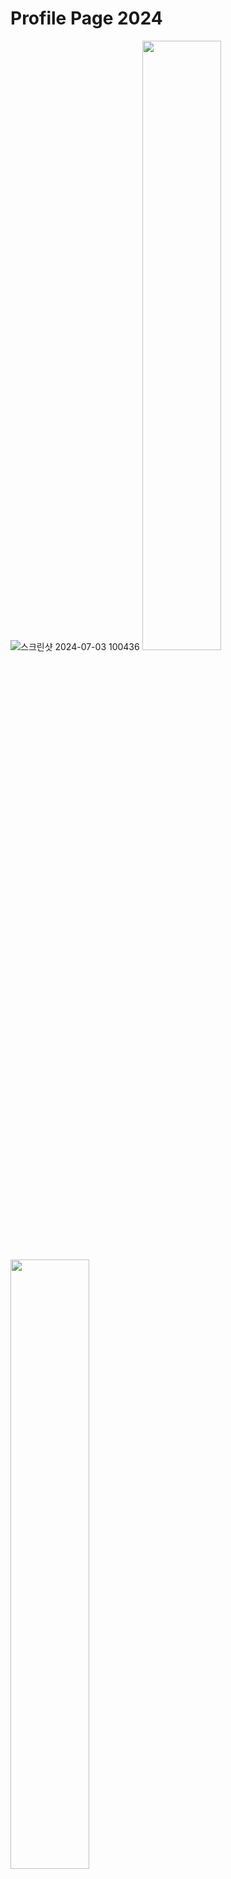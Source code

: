 # Profile Page 2024

![스크린샷 2024-07-03 100436](https://github.com/JaeSeong17/profile2024/assets/37216958/ed72441f-930a-4bd0-a4e6-ea0a686b93aa)
<span>
<img src="https://github.com/JaeSeong17/profile2024/assets/37216958/df640070-dea9-45cc-b976-eb21ea19455b" width="50%" height="50%"/>
<img src="https://github.com/JaeSeong17/profile2024/assets/37216958/4574bee4-efa8-4b57-a76b-ef7eb3e18e9a" width="50%" height="50%"/>
</span>
<br>
![Next JS](https://img.shields.io/badge/Next-black?style=for-the-badge&logo=next.js&logoColor=white)
![TypeScript](https://img.shields.io/badge/typescript-%23007ACC.svg?style=for-the-badge&logo=typescript&logoColor=white)
![Threejs](https://img.shields.io/badge/threejs-black?style=for-the-badge&logo=three.js&logoColor=white)
![GSAP](https://img.shields.io/badge/greensock-88CE02?style=for-the-badge&logo=greensock&logoColor=white)
![TailwindCSS](https://img.shields.io/badge/tailwindcss-%2338B2AC.svg?style=for-the-badge&logo=tailwind-css&logoColor=white)
<br>

- [Scene Transition](#scene-transition)
- [InstancedMesh & Shader](#instancedmesh-&-shader)

---

## Scene Transition

### v0.0.1 -> v1.0.0 화면 전환 방식 수정으로 프레임 드랍 개선

#### v0.0.1: 각 Scene마다 개별 Canvas를 생성, opacity로 전환 효과를 구현합니다.

```C
const CanvasWrapper = () => {
  const s1 = useRef<Canvas>();
  const s2 = useRef<Canvas>();
  useEffect(() => {
    // gsap 스크롤 애니메이션
    const tl = gsap.timeline()
    // Scene1을 보이지 않게
    .to(s1.current, {
      opacity: 0
    })
    // Scene2를 보이게
    .from(s2.current, {
      opacity: 0
    })
    ScrollTrigger.create({
      start: startScrollY,
      end: endScrollY,
      scrub: true,
    })
  },[])

  return(
    <Canvas ref={s1}/> // Scene1
    <Canvas ref={s2}/> // Scene2
  )
}
```

- 이 방식은 자원 사용량이 상당히 큰 Canvas를 Scene마다 생성해야 하기 해당 Scene이 보이지 않는 상태에서도 렌더링을 수행하면서 많은 량의 자원이 낭비됩니다.
- 특히 모바일에서 심각한 프레임 저하를 유발합니다.

#### v.1.0.0: Scene을 WebGLRenderTarget에 각각 렌더링하고, 하나의 Canvas에 있는 panel의 ShaderMaterial에 각 Scene이 그려진 렌더타겟을 texture로 전달하여 전환하는 방식으로 구현합니다.

```C
// Scene을 WebGLRenderTarget에 각각 렌더링합니다
...
// R3F/drei 렌더타겟 생성
const s1RenderTarget = useFBO();
const s2RenderTarget = useFBO();

useFrame((gl) => {
  // 각 장면을 별도의 렌더타겟에 렌더링
  gl.setRenderTarget(s1RenderTarget);
  gl.render(s1.current, c1.current);

  gl.setRenderTarget(s2RenderTarget);
  gl.render(s2.current, c2.current);

  // 셰이더에 렌더타겟 장면을 texture로 전달
  shader.uniforms.uTexture1.value = s1RenderTarget.texture;
  shader.uniforms.uTexture2.value = s2RenderTarget.texture;

  gl.setRenderTarget(null) // 렌더러 초기화
})

return (
  <Canvas>
    <mesh>
      <panelGeometry /> // 두 장면이 그려질 패널
      <customShaderMaterial ref={shader}/> // 장면 전환을 수행하는 Shader
    </mesh>
    <scene ref={s1}>
      <perspectiveCamera ref={c1}/>
    </scene>
    <scene ref={s2}>
      <perspectiveCamera ref={c2}/>
    </scene>
  </Canvas>
)
...

```

```C
// 셰이더에서 전달받은 텍스쳐로 장면을 전환합니다.
const CustomshaderMaterial = shaderMaterial(
  uTexture1: undefined,
  uTexture2: undefined,

  //vertex shader
  ...

  //fragment shader
  /*glsl*/`
  uniform float uMode;
  uniform sampler2D uTexture1;
  uniform sampler2D uTexture2;

  varying vec2 vUv;

  void main() {
    vec2 uv = vUv;
    vec4 t1= texture2D(uTexture1, uv);
    vec4 t2= texture2D(uTexture2, uv);

    // 장면 전환 방식에 따라 수정
    vec4 finalTexture;
    if(uMode == 0.){
      finalTexture = t1;
    } else {
      finalTexture = t2;
    }

    gl_FragColor = finalTexture;
  }`
)
```

- 해당 방식으로 자원 소모가 큰 캔버스 수를 장면 수만큼 생성하지 않고 전환이 가능합니다.
- 해당 프로젝트에서 구현한 페이드 아웃/인 방식 이외에도 와이프, 디졸브 등의 다른 전환 방식으로 구현 할 수 있습니다.
- 전체적인 프레임 및 화면 전환 시 프레임 드랍 개선
  <video src="https://github.com/JaeSeong17/profile2024/assets/37216958/b746ec9e-8b7d-47ad-83f3-25ab0316fdd7" width="50%" height="50%" autoplay loop muted/>

---

## InstancedMesh & Shader

### v0.0.1 -> v1.0.0 Field의 Cube 생성 및 애니메이션 방식 수정으로 CPU사용량 및 Drawcall 감소

#### v0.0.1: Tunnel Scene과 Field Scene의 Cube를 useFrame 훅 내에서 제어합니다.

```C
...
const dummy = useMemo(() => new THREE.Object3D(), []);
const boxes = useMemo(() => {
  const temp = [];
  for (let i = 0; i < row; i++) {
    for (let j = 0; j < col; j++) {
      const x = (i - 4) _ (scale _ 1.05);
      const y = (j - Math.floor(col / 2)) _ (scale _ 1.05);
      const z = 0
      temp.push({ x, y, z });
    }
  }
  return temp;
}, [row, col]);

// 매 프레임마다 위치를 재설정하며 애니메이션 구현
useFrame(({clock}) => {
  boxes.forEach((box, i) => {
    let { x, y, z } = box;
    dummy.position.set(x, y, z + Math.sin(i + clock.getElapsedTime()));
    dummy.updateMatrix();
    imRef.current.setMatrixAt(i, dummy.matrix);
  });
  imRef.current.instanceMatrix.needsUpdate = true;
})

return (
  <instancedMesh ref={imRef}>
    <boxGeometry>
      // Shader에서 사용할 수 있도록 attribute로 instanceUv를 전달
      <instancedBufferAttribute
      attach={'attributes-instanceUv'}
      {...instanceUv}
      />
    </boxGeometry>
    <customInstancedMaterial />
  </instancedMesh>
)

```

- useFrame 훅 내에서 각 인스턴스 위치를 재설정하기 때문에 매 프레임마다 인스턴스 전체를 순회하며 위치를 설정해야 하므로 CPU 사용량이 높아집니다.

#### v1.0.0: Tunnel Scene과 Field Scene의 Cube들을 InstancedMesh로 교체하고 애니메이션을 Shader로 제어합니다

```C
// Field의 InstancedMesh 구현 방식
// Field는 BoxGeometry가 row*col 행렬 배치되는 형태

...
// 행렬에서 각 instancedMesh가 배치될 좌표로 uv 생성
// (x,y) ~ (0~1,0~1)
const instanceUv = useMemo(() => {
  const temp = new Float32Array(row * col * 2);
  for (let i = 0; i < row; i++) {
    for (let j = 0; j < col; j++) {
      temp.set([j / col, i / row], (i * col + j) * 2);
    }
  }
  // 버퍼로 전달될 uv는 1차원 배열이므로 단위를 설정 - (x,y) 좌표 단위 이므로 2로 설정
  return new THREE.InstancedBufferAttribute(temp, 2);
}, [row, col]);

// 마운트시 인스턴스 위치 초기화
useEffect(() => {
  boxes.forEach((box, i) => {
    let { x, y, z } = box;
    dummy.position.set(x, y, z);
    dummy.updateMatrix();
    (imRef.current as THREE.InstancedMesh).setMatrixAt(i, dummy.matrix);
  });
  imRef.current.instanceMatrix.needsUpdate = true;
}, [dummy, boxes]);

return (
  <instancedMesh ref={imRef}>
    <boxGeometry>
      // Shader에서 사용할 수 있도록 attribute로 instanceUv를 전달
      <instancedBufferAttribute
        attach={'attributes-instanceUv'}
        {...instanceUv}
      />
    </boxGeometry>
    <customInstancedMaterial />
  </instancedMesh>
)
```

```C
// Three.js 기존 Material을 커스텀 하는 방식 - 광원 및 그림자 등 설정을 유지하면서 셰이더 커스텀 가능
export default function CustomInstancedMaterial() {
  const materialRef = useRef<MeshStandardMaterial>();
  useLayoutEffect(() => {
    materialRef.current.onBeforeCompile = (
    shader: THREE.Shader
    ) => {
    shader.uniforms = Object.assign(shader.uniforms, {
      uTime: { value: 0 },
    });
    shader.vertexShader = shader.vertexShader.replace(
    '#include <common>',
    ` #include <common>
      uniform float uTime;
      attribute vec2 instanceUv;
    `
    );
    shader.vertexShader = shader.vertexShader.replace(
    '#include <begin_vertex>',
    ` #include <begin_vertex>
      float random = random(vec2(instanceUv.x, instanceUv.y));
      transformed.z += (sin(random*10.+uTime*0.3))*pow((dist+1.14), 11.);
    `
    );

    materialRef.current.userData.shader = shader;
  };
});

  useFrame(({ clock }) => {
    materialRef.current.userData.shader.uniforms.uTime.value =
    clock.getElapsedTime();
  });
  return <meshStandardMaterial ref={materialRef} />;
}

```

- Shader로 연산을 넘겨주면 CPU가 수행하던 연산을 GPU에 넘겨주면서 CPU 사용량을 줄일 수 있습니다.
- Shader내에서는 GPU가 각 픽셀 단위로 연산을 병렬로 처리하기 때문에 CPU가 연산 하는 것보다 효율적으로 처리할 수 있습니다.
- CPU 사용량 9~10% -> 5~6%로 개선

<span>
  <img src="https://github.com/JaeSeong17/profile2024/assets/37216958/09362ad4-2286-4314-8bf3-55931dd14cbe" width="50%" height="50%"/>
  <img src="https://github.com/JaeSeong17/profile2024/assets/37216958/9dd4552f-e626-4f53-8070-82536d8b2043" width="50%" height="50%"/>
</span>
